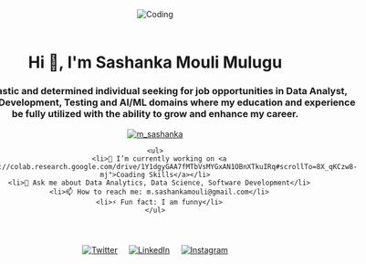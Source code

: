 <!DOCTYPE html>
<html lang="en">
<head>
  <meta charset="UTF-8">
  <meta name="viewport" content="width=device-width, initial-scale=1.0">
  <title>Profile</title>
  <style>
    body {
      display: flex;
      flex-direction: column;
      align-items: center;
      justify-content: center;
      height: 100vh;
      margin: 0;
      padding: 20px; /* Add padding to the body */
    }

    .profile-image {
      max-width: 400px; /* Limit the maximum width of the image */
      width: 100%;
      height: auto; /* Maintain aspect ratio */
    }

    .profile-info {
      max-width: 800px; /* Limit the maximum width of the info section */
      text-align: center;
      padding: 20px; /* Add padding to the info section */
    }

    .social-icons {
      display: flex;
      justify-content: center; /* Center the social icons horizontally */
      gap: 20px;
      margin-top: 20px; /* Add margin at the top of the social icons */
    }
  </style>
</head>
<body>
  <img class="profile-image" alt="Coding" src="https://img.freepik.com/premium-vector/colorful-banner-with-hands-working-computer-different-electronic-gadgets-devices-symbols-programming-software-development-program-coding_198278-4192.jpg">

  <div class="profile-info">
    <h1>Hi 👋, I'm Sashanka Mouli Mulugu</h1>
    <h3>Enthusiastic and determined individual seeking for job opportunities in Data Analyst, Software Development, Testing and AI/ML domains where my education and experience be fully utilized with the ability to grow and enhance my career.</h3>
    <p> <a href="https://twitter.com/m_sashanka" target="blank"><img src="https://img.shields.io/twitter/follow/m_sashanka?logo=twitter&style=for-the-badge" alt="m_sashanka" /></a> </p>

    <ul>
      <li>🔭 I’m currently working on <a href="https://colab.research.google.com/drive/1Y1dgyGAA7fMTbVsMYGxAN1OBnXTkuIRq#scrollTo=8X_qKCzw8-mj">Coading Skills</a></li>
      <li>💬 Ask me about Data Analytics, Data Science, Software Development</li>
      <li>📫 How to reach me: m.sashankamouli@gmail.com</li>
      <li>⚡ Fun fact: I am funny</li>
    </ul>
  </div>

  <div class="social-icons">
    <a href="https://twitter.com/m_sashanka" target="_blank">
      <img src="https://img.shields.io/twitter/follow/m_sashanka?logo=twitter&style=for-the-badge" alt="Twitter">
    </a>
    <a href="https://linkedin.com/in/sashankmulugu" target="_blank">
      <img src="https://img.shields.io/badge/LinkedIn-Connect-blue?style=for-the-badge&logo=linkedin" alt="LinkedIn">
    </a>
    <a href="https://instagram.com/i_am__sashank" target="_blank">
      <img src="https://img.shields.io/badge/Instagram-Follow-red?style=for-the-badge&logo=instagram" alt="Instagram">
    </a>
  </div>
</body>
</html>
